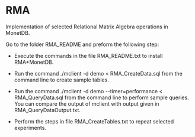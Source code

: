 # RMA
Implementation of selected Relational Matrix Algebra operations in MonetDB.

Go to the folder RMA_README and preform the following step:

- Execute the commands in the file RMA_README.txt to install RMA+MonetDB.

- Run the command ./mclient -d demo < RMA_CreateData.sql from the command 
line to create sample tables.

 - Run the command ./mclient -d demo --timer=performance < RMA_QueryData.sql 
from the command line to perform sample queries. You can compare the output 
of mclient with output given in RMA_QueryDataOutput.txt.

- Perform the steps in file RMA_CreateTables.txt to repeat selected experiments.
